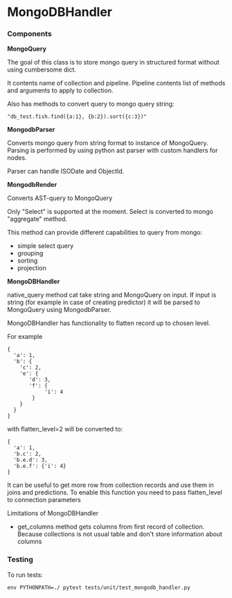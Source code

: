 
# MongoDBHandler 

### Components

**MongoQuery**

The goal of this class is to store mongo query in structured format without using cumbersome dict.

It contents name of collection and pipeline. 
Pipeline contents list of methods and arguments to apply to collection. 

Also has methods to convert query to mongo query string: 
```
"db_test.fish.find({a:1}, {b:2}).sort({c:3})"
```

**MongodbParser**

Converts mongo query from string format to instance of MongoQuery. 
Parsing is performed by using python ast parser with custom handlers for nodes.

Parser can handle ISODate and ObjectId.

**MongodbRender**

Converts AST-query to MongoQuery

Only "Select" is supported at the moment. 
Select is converted to mongo "aggregate" method.

This method can provide different capabilities to query from mongo:
- simple select query
- grouping
- sorting
- projection

**MongoDBHandler**

native_query method cat take string and MongoQuery on input. 
If input is string (for example in case of creating predictor)
it will be parsed to MongoQuery using MongodbParser.

MongoDBHandler has functionality to flatten record up to chosen level.

For example
```
{ 
  'a': 1,
  'b': {
    'c': 2,
    'e': {
       'd': 3,
       'f': {
            'i': 4
        }
    }
  }  
}
```
with flatten_level=2 will be converted to:
```
{ 
  'a': 1,
  'b.c': 2,
  'b.e.d': 3,
  'b.e.f': {'i': 4}
}
```
It can be useful to get more row from collection records 
and use them in joins and predictions.
To enable this function you need to pass flatten_level to connection parameters

Limitations of MongoDBHandler
- get_columns method gets columns from first record of collection.
Because collections is not usual table and don't store information about columns  

### Testing

To run tests:

```
env PYTHONPATH=./ pytest tests/unit/test_mongodb_handler.py
```
